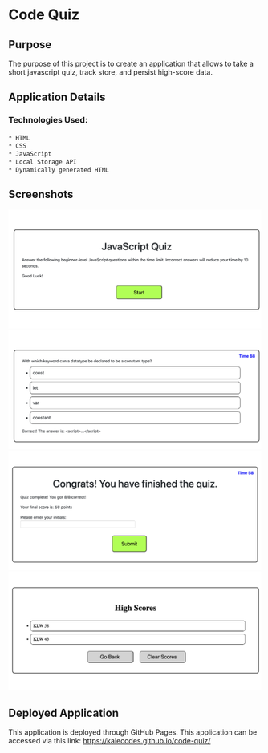 # Code Quiz

## Purpose
The purpose of this project is to create an application that allows to take a short javascript quiz, track store, and persist high-score data. 

## Application Details

### Technologies Used:
    * HTML
    * CSS
    * JavaScript
    * Local Storage API
    * Dynamically generated HTML

## Screenshots

![](./assets/images/ss1.png)
![](./assets/images/ss2.png)
![](./assets/images/ss3.png)
![](./assets/images/ss4.png)


## Deployed Application 

This application is deployed through GitHub Pages. 
This application can be accessed via this link: https://kalecodes.github.io/code-quiz/
